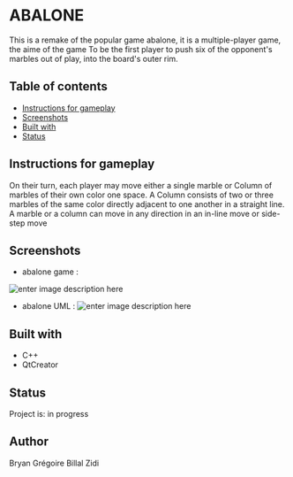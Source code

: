 


# ABALONE

This is a remake of the popular game abalone, it is a multiple-player game, the aime of the game To be the first player to push six of the opponent's marbles out of play, into the board's outer rim. 

## Table of contents

-   [Instructions for gameplay](#instructions-for-gameplay)
-   [Screenshots](#screenshots)
-   [Built with](#built-with)
-   [Status](#status)
## Instructions for gameplay

On their turn, each player may move either a single marble or Column of marbles of their own color one space. A Column consists of two or three marbles of the same color directly adjacent to one another in a straight line. A marble or a column can move in any direction in an in-line move or side-step move

## Screenshots
- abalone game : 

![enter image description here](https://zupimages.net/up/21/06/crpw.jpg)

- abalone UML :
![enter image description here](https://zupimages.net/up/21/06/9lgp.png)

## Built with
-  C++
- QtCreator

## Status

Project is:  in progress

## Author
Bryan Grégoire 
Billal Zidi
